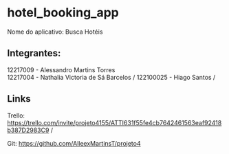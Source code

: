 # hotel_booking_app

Nome do aplicativo: Busca Hotéis

## Integrantes:

12217009 - Alessandro Martins Torres \
12217004 - Nathalia Victoria de Sá Barcelos /
122100025 - Hiago Santos /


 ## Links

Trello: https://trello.com/invite/projeto4155/ATTI631f55fe4cb7642461563eaf92418b387D2983C9 /

Git: https://github.com/AlleexMartinsT/projeto4
